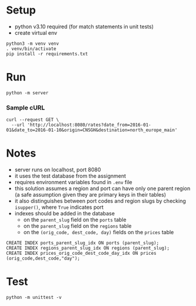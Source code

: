 # Setup
* python v3.10 required (for match statements in unit tests)
* create virtual env
```commandline
python3 -m venv venv
. venv/bin/activate
pip install -r requirements.txt
```

# Run
```commandline
python -m server
```

### Sample cURL
```commandline
curl --request GET \
  --url 'http://localhost:8080/rates?date_from=2016-01-01&date_to=2016-01-10&origin=CNSGH&destination=north_europe_main'
```

# Notes
* server runs on localhost, port 8080
* it uses the test database from the assignment
* requires environment variables found in `.env` file
* this solution assumes a region and port can have only one parent region
  (a safe assumption given they are primary keys in their tables)
* it also distinguishes between port codes and region slugs by checking `isupper()`, where `True` indicates port
* indexes should be added in the database
  * on the `parent_slug` field on the `ports` table
  * on the `parent_slug` field on the `regions` table
  * on the `(orig_code, dest_code, day)` fields on the `prices` table
```
CREATE INDEX ports_parent_slug_idx ON ports (parent_slug);
CREATE INDEX regions_parent_slug_idx ON regions (parent_slug);
CREATE INDEX prices_orig_code_dest_code_day_idx ON prices (orig_code,dest_code,"day");
```

# Test
```commandline
python -m unittest -v
```
